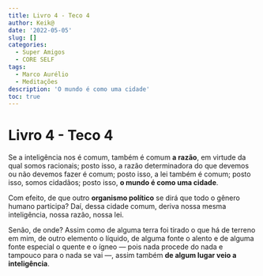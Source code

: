 ```yaml
---
title: Livro 4 - Teco 4
author: Keik@
date: '2022-05-05'
slug: []
categories:
  - Super Amigos
  - CORE SELF
tags:
  - Marco Aurélio
  - Meditações
description: 'O mundo é como uma cidade'
toc: true
---
```


# Livro 4 - Teco 4

Se a inteligência nos é comum, também é comum **a razão**, em virtude da qual somos racionais; posto isso, a razão determinadora do que devemos ou não devemos fazer é comum; posto isso, a lei também é comum; posto isso, somos cidadãos; posto isso, **o mundo é como uma cidade**. 

Com efeito, de que outro **organismo político** se dirá que todo o gênero humano participa? Daí, dessa cidade comum, deriva nossa mesma inteligência, nossa razão, nossa lei. 

Senão, de onde? Assim como de alguma terra foi tirado o que há de terreno em mim, de outro elemento o líquido, de alguma fonte o alento e de alguma fonte especial o quente e o ígneo — pois nada procede do nada e tampouco para o nada se vai —, assim também **de algum lugar veio a inteligência**.
